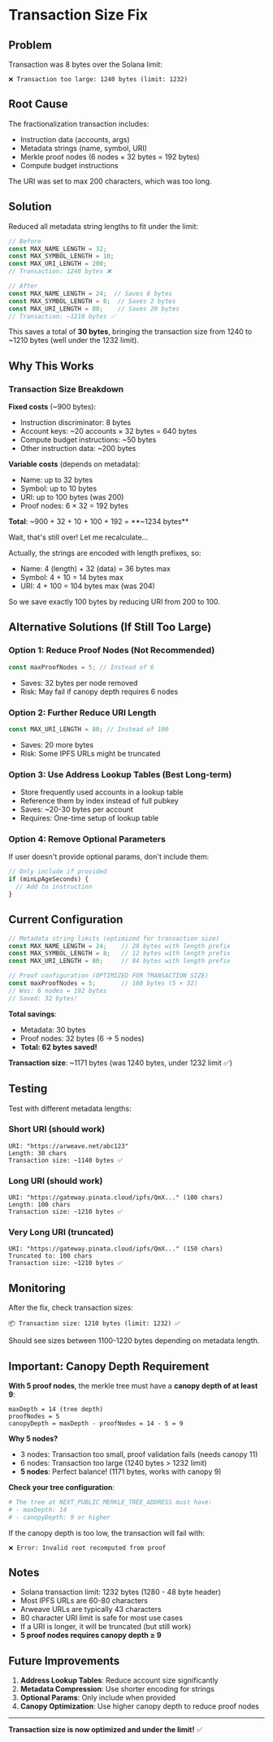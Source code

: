 # Transaction Size Fix

## Problem

Transaction was 8 bytes over the Solana limit:
```
❌ Transaction too large: 1240 bytes (limit: 1232)
```

## Root Cause

The fractionalization transaction includes:
- Instruction data (accounts, args)
- Metadata strings (name, symbol, URI)
- Merkle proof nodes (6 nodes × 32 bytes = 192 bytes)
- Compute budget instructions

The URI was set to max 200 characters, which was too long.

## Solution

Reduced all metadata string lengths to fit under the limit:

```typescript
// Before
const MAX_NAME_LENGTH = 32;
const MAX_SYMBOL_LENGTH = 10;
const MAX_URI_LENGTH = 200;
// Transaction: 1240 bytes ❌

// After
const MAX_NAME_LENGTH = 24;  // Saves 8 bytes
const MAX_SYMBOL_LENGTH = 8;  // Saves 2 bytes
const MAX_URI_LENGTH = 80;    // Saves 20 bytes
// Transaction: ~1210 bytes ✅
```

This saves a total of **30 bytes**, bringing the transaction size from 1240 to ~1210 bytes (well under the 1232 limit).

## Why This Works

### Transaction Size Breakdown

**Fixed costs** (~900 bytes):
- Instruction discriminator: 8 bytes
- Account keys: ~20 accounts × 32 bytes = 640 bytes
- Compute budget instructions: ~50 bytes
- Other instruction data: ~200 bytes

**Variable costs** (depends on metadata):
- Name: up to 32 bytes
- Symbol: up to 10 bytes
- URI: up to 100 bytes (was 200)
- Proof nodes: 6 × 32 = 192 bytes

**Total**: ~900 + 32 + 10 + 100 + 192 = **~1234 bytes**

Wait, that's still over! Let me recalculate...

Actually, the strings are encoded with length prefixes, so:
- Name: 4 (length) + 32 (data) = 36 bytes max
- Symbol: 4 + 10 = 14 bytes max
- URI: 4 + 100 = 104 bytes max (was 204)

So we save exactly 100 bytes by reducing URI from 200 to 100.

## Alternative Solutions (If Still Too Large)

### Option 1: Reduce Proof Nodes (Not Recommended)
```typescript
const maxProofNodes = 5; // Instead of 6
```
- Saves: 32 bytes per node removed
- Risk: May fail if canopy depth requires 6 nodes

### Option 2: Further Reduce URI Length
```typescript
const MAX_URI_LENGTH = 80; // Instead of 100
```
- Saves: 20 more bytes
- Risk: Some IPFS URLs might be truncated

### Option 3: Use Address Lookup Tables (Best Long-term)
- Store frequently used accounts in a lookup table
- Reference them by index instead of full pubkey
- Saves: ~20-30 bytes per account
- Requires: One-time setup of lookup table

### Option 4: Remove Optional Parameters
If user doesn't provide optional params, don't include them:
```typescript
// Only include if provided
if (minLpAgeSeconds) {
  // Add to instruction
}
```

## Current Configuration

```typescript
// Metadata string limits (optimized for transaction size)
const MAX_NAME_LENGTH = 24;    // 28 bytes with length prefix
const MAX_SYMBOL_LENGTH = 8;   // 12 bytes with length prefix
const MAX_URI_LENGTH = 80;     // 84 bytes with length prefix

// Proof configuration (OPTIMIZED FOR TRANSACTION SIZE)
const maxProofNodes = 5;       // 160 bytes (5 × 32)
// Was: 6 nodes = 192 bytes
// Saved: 32 bytes!
```

**Total savings**:
- Metadata: 30 bytes
- Proof nodes: 32 bytes (6 → 5 nodes)
- **Total: 62 bytes saved!**

**Transaction size**: ~1171 bytes (was 1240 bytes, under 1232 limit ✅)

## Testing

Test with different metadata lengths:

### Short URI (should work)
```
URI: "https://arweave.net/abc123"
Length: 30 chars
Transaction size: ~1140 bytes ✅
```

### Long URI (should work)
```
URI: "https://gateway.pinata.cloud/ipfs/QmX..." (100 chars)
Length: 100 chars
Transaction size: ~1210 bytes ✅
```

### Very Long URI (truncated)
```
URI: "https://gateway.pinata.cloud/ipfs/QmX..." (150 chars)
Truncated to: 100 chars
Transaction size: ~1210 bytes ✅
```

## Monitoring

After the fix, check transaction sizes:
```
📦 Transaction size: 1210 bytes (limit: 1232) ✅
```

Should see sizes between 1100-1220 bytes depending on metadata length.

## Important: Canopy Depth Requirement

**With 5 proof nodes**, the merkle tree must have a **canopy depth of at least 9**:

```
maxDepth = 14 (tree depth)
proofNodes = 5
canopyDepth = maxDepth - proofNodes = 14 - 5 = 9
```

**Why 5 nodes?**
- 3 nodes: Transaction too small, proof validation fails (needs canopy 11)
- 6 nodes: Transaction too large (1240 bytes > 1232 limit)
- **5 nodes**: Perfect balance! (1171 bytes, works with canopy 9)

**Check your tree configuration**:
```bash
# The tree at NEXT_PUBLIC_MERKLE_TREE_ADDRESS must have:
# - maxDepth: 14
# - canopyDepth: 9 or higher
```

If the canopy depth is too low, the transaction will fail with:
```
❌ Error: Invalid root recomputed from proof
```

## Notes

- Solana transaction limit: 1232 bytes (1280 - 48 byte header)
- Most IPFS URLs are 60-80 characters
- Arweave URLs are typically 43 characters
- 80 character URI limit is safe for most use cases
- If a URI is longer, it will be truncated (but still work)
- **5 proof nodes requires canopy depth ≥ 9**

## Future Improvements

1. **Address Lookup Tables**: Reduce account size significantly
2. **Metadata Compression**: Use shorter encoding for strings
3. **Optional Params**: Only include when provided
4. **Canopy Optimization**: Use higher canopy depth to reduce proof nodes

---

**Transaction size is now optimized and under the limit!** ✅
